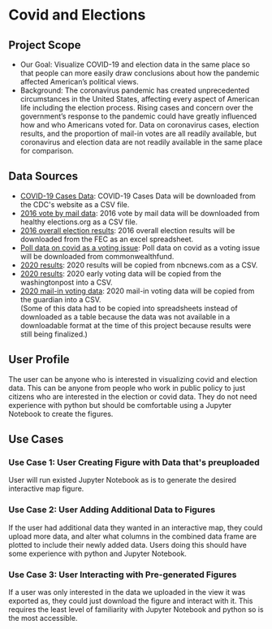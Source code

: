 # Covid and Elections

## Project Scope
- Our Goal: Visualize COVID-19 and election data in the same place so that people can more easily draw conclusions about how the pandemic affected American’s political views.
- Background: The coronavirus pandemic has created unprecedented circumstances in the United States, affecting every aspect of American life including the election process. Rising cases and concern over the government’s response to the pandemic could have greatly influenced how and who Americans voted for. 
Data on coronavirus cases, election results, and the proportion of mail-in votes are all readily available, but coronavirus and election data are not readily available in the same place for comparison. 

## Data Sources
- <a href= 'https://covid.cdc.gov/covid-data-tracker/#cases_casesper100klast7days'>COVID-19 Cases Data</a>: COVID-19 Cases Data will be downloaded from the CDC's website as a CSV file.
- <a href= 'http://healthyelections.org/map/'>2016 vote by mail data</a>: 2016 vote by mail data will be downloaded from healthy elections.org as a CSV file.
- <a href= 'https://www.fec.gov/documents/1890/federalelections2016.xlsx'>2016 overall election results</a>: 2016 overall election results will be downloaded from the FEC as an excel spreadsheet. 
- <a href= 'https://www.commonwealthfund.org/publications/2020/sep/election-2020-battleground-state-health-care-poll'>Poll data on covid as a voting issue</a>: Poll data on covid as a voting issue will be downloaded from commonwealthfund.
- <a href= 'https://www.nbcnews.com/politics/2020-elections/president-results'>2020 results</a>: 2020 results will be copied from nbcnews.com as a CSV.
- <a href= 'https://www.washingtonpost.com/graphics/2020/elections/early-voting-numbers-so-far/'>2020 results</a>:  2020 early voting data will be copied from the washingtonpost into a CSV.
- <a href= 'https://www.theguardian.com/us-news/2020/nov/04/mail-in-ballot-tracker-us-election-2020'>2020 mail-in voting data</a>: 2020 mail-in voting data will be copied from the guardian into a CSV.<br/>
(Some of this data had to be copied into spreadsheets instead of downloaded as a table because the data was not available in a downloadable format at the time of this project because results were still being finalized.)

## User Profile
The user can be anyone who is interested in visualizing covid and election data. This can be anyone from people who work in public policy to just citizens who are interested in the election or covid data. They do not need experience with python but should be comfortable using a Jupyter Notebook to create the figures.

## Use Cases
### Use Case 1: User Creating Figure with Data that's preuploaded
User will run existed Jupyter Notebook as is to generate the desired interactive map figure.
### Use Case 2: User Adding Additional Data to Figures
If the user had additional data they wanted in an interactive map, they could upload more data, and alter what columns in the combined data frame are plotted to include their newly added data. Users doing this should have some experience with python and Jupyter Notebook.
### Use Case 3: User Interacting with Pre-generated Figures
If a user was only interested in the data we uploaded in the view it was exported as, they could just download the figure and interact with it. This requires the least level of 
familiarity with Jupyter Notebook and python so is the most accessible.
